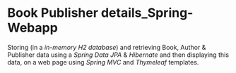 # Book Publisher details_Spring-Webapp

Storing (in a *in-memory H2 database*) and retrieving Book, Author & Publisher data using a *Spring Data JPA*  & *Hibernate* and then displaying this data, on a web page using *Spring MVC* and *Thymeleaf* templates.  
